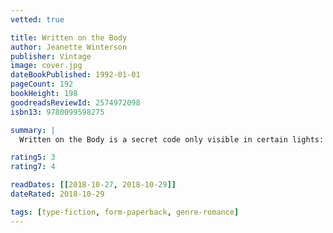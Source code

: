 ```yaml
---
vetted: true

title: Written on the Body
author: Jeanette Winterson
publisher: Vintage
image: cover.jpg
dateBookPublished: 1992-01-01
pageCount: 192
bookHeight: 198
goodreadsReviewId: 2574972098
isbn13: 9780099598275

summary: |
  Written on the Body is a secret code only visible in certain lights: the accumulation of a lifetime gather there. In places the palimpsest is so heavily worked that the letters feel like braille. I like to keep my body rolled away from prying eyes, never unfold too much, tell the whole story. I didn't know that Louise would have reading hands. She has translated me into her own book.

rating5: 3
rating7: 4

readDates: [[2018-10-27, 2018-10-29]]
dateRated: 2018-10-29

tags: [type-fiction, form-paperback, genre-romance]
---
```

